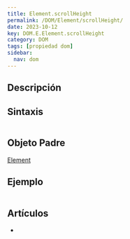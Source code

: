 ```yaml
---
title: Element.scrollHeight
permalink: /DOM/Element/scrollHeight/
date: 2023-10-12
key: DOM.E.Element.scrollHeight
category: DOM
tags: [propiedad dom]
sidebar:
  nav: dom
---
```


## Descripción


## Sintaxis


```javascript

```


## Objeto Padre


[Element](https://www.w3api.com/DOM/Element/)


## Ejemplo


```javascript

```


## Artículos

- 
